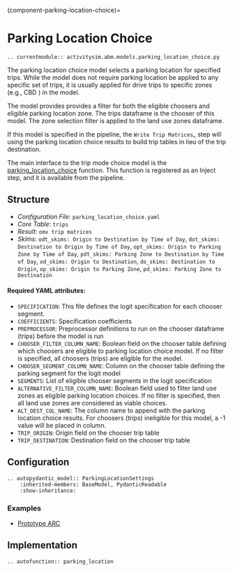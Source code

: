(component-parking-location-choice)=
# Parking Location Choice

```{eval-rst}
.. currentmodule:: activitysim.abm.models.parking_location_choice.py
```

The parking location choice model selects a parking location for specified trips. While the model does not
require parking location be applied to any specific set of trips, it is usually applied for drive trips to
specific zones (e.g., CBD ) in the model.

The model provides provides a filter for both the eligible choosers and eligible parking location zone. The
trips dataframe is the chooser of this model. The zone selection filter is applied to the land use zones
dataframe.

If this model is specified in the pipeline, the `Write Trip Matrices`_ step will using the parking location
choice results to build trip tables in lieu of the trip destination.

The main interface to the trip mode choice model is the
[parking_location_choice](activitysim.abm.models.parking_location_choice.parking_location_choice) function.  This function
is registered as an Inject step, and it is available from the pipeline.

## Structure

- *Configuration File*: `parking_location_choice.yaml`
- *Core Table*: `trips`
- *Result*: `omx trip matrices`
- *Skims*: `odt_skims: Origin to Destination by Time of Day`, `dot_skims: Destination to Origin by Time of Day`,
`opt_skims: Origin to Parking Zone by Time of Day`, `pdt_skims: Parking Zone to Destination by Time of Day`,
`od_skims: Origin to Destination`, `do_skims: Destination to Origin`, `op_skims: Origin to Parking Zone`,
`pd_skims: Parking Zone to Destination`

#### Required YAML attributes:

- `SPECIFICATION`:
    This file defines the logit specification for each chooser segment.
- `COEFFICIENTS`:
    Specification coefficients
- `PREPROCESSOR`:
    Preprocessor definitions to run on the chooser dataframe (trips) before the model is run
- `CHOOSER_FILTER_COLUMN_NAME`:
    Boolean field on the chooser table defining which choosers are eligible to parking location choice model. If no
    filter is specified, all choosers (trips) are eligible for the model.
- `CHOOSER_SEGMENT_COLUMN_NAME`:
    Column on the chooser table defining the parking segment for the logit model
- `SEGMENTS`:
    List of eligible chooser segments in the logit specification
- `ALTERNATIVE_FILTER_COLUMN_NAME`:
    Boolean field used to filter land use zones as eligible parking location choices. If no filter is specified,
    then all land use zones are considered as viable choices.
- `ALT_DEST_COL_NAME`:
    The column name to append with the parking location choice results. For choosers (trips) ineligible for this
    model, a -1 value will be placed in column.
- `TRIP_ORIGIN`:
    Origin field on the chooser trip table
- `TRIP_DESTINATION`:
    Destination field on the chooser trip table


## Configuration

```{eval-rst}
.. autopydantic_model:: ParkingLocationSettings
    :inherited-members: BaseModel, PydanticReadable
    :show-inheritance:
```

### Examples

- [Prototype ARC](https://github.com/ActivitySim/activitysim/blob/main/activitysim/examples/prototype_arc/configs/parking_location_choice.yaml)

## Implementation

```{eval-rst}
.. autofunction:: parking_location
```
